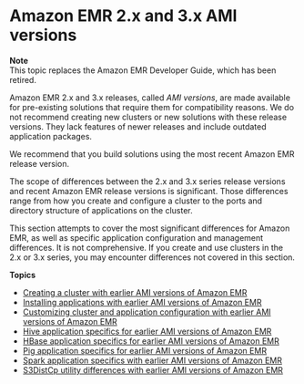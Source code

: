 # Amazon EMR 2\.x and 3\.x AMI versions<a name="emr-release-3x"></a>

**Note**  
This topic replaces the Amazon EMR Developer Guide, which has been retired\.

Amazon EMR 2\.x and 3\.x releases, called *AMI versions*, are made available for pre\-existing solutions that require them for compatibility reasons\. We do not recommend creating new clusters or new solutions with these release versions\. They lack features of newer releases and include outdated application packages\.

We recommend that you build solutions using the most recent Amazon EMR release version\.

The scope of differences between the 2\.x and 3\.x series release versions and recent Amazon EMR release versions is significant\. Those differences range from how you create and configure a cluster to the ports and directory structure of applications on the cluster\.

This section attempts to cover the most significant differences for Amazon EMR, as well as specific application configuration and management differences\. It is not comprehensive\. If you create and use clusters in the 2\.x or 3\.x series, you may encounter differences not covered in this section\.

**Topics**
+ [Creating a cluster with earlier AMI versions of Amazon EMR](emr-3x-create.md)
+ [Installing applications with earlier AMI versions of Amazon EMR](emr-3x-install-apps.md)
+ [Customizing cluster and application configuration with earlier AMI versions of Amazon EMR](emr-3x-customizeappconfig.md)
+ [Hive application specifics for earlier AMI versions of Amazon EMR](emr-3x-hive.md)
+ [HBase application specifics for earlier AMI versions of Amazon EMR](emr-3x-hbase.md)
+ [Pig application specifics for earlier AMI versions of Amazon EMR](emr-3x-pig.md)
+ [Spark application specifics with earlier AMI versions of Amazon EMR](emr-3x-spark.md)
+ [S3DistCp utility differences with earlier AMI versions of Amazon EMR](emr-3x-s3distcp.md)